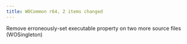 ```yaml
---
title: WOCommon r64, 2 items changed
---
```


Remove erroneously-set executable property on two more source files (WOSingleton)
